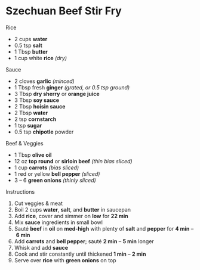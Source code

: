 # Szechuan Beef Stir Fry

Rice
- 2 cups **water**
- 0.5 tsp **salt**
- 1 Tbsp **butter**
- 1 cup white **rice** *(dry)*

Sauce
- 2 cloves **garlic** *(minced)*
- 1 Tbsp fresh **ginger** *(grated, or 0.5 tsp ground)*
- 3 Tbsp **dry sherry** or **orange juice**
- 3 Tbsp **soy sauce**
- 2 Tbsp **hoisin sauce**
- 2 Tbsp **water**
- 2 tsp **cornstarch**
- 1 tsp **sugar**
- 0.5 tsp **chipotle** powder

Beef & Veggies
- 1 Tbsp **olive oil**
- 12 oz **top round** or **sirloin beef** *(thin bias sliced)*
- 1 cup **carrots** *(bias sliced)*
- 1 red or yellow **bell pepper** *(sliced)*
- 3 – 6 **green onions** *(thinly sliced)*

Instructions
1. Cut veggies & meat
1. Boil 2 cups **water**, **salt**, and **butter** in saucepan
1. Add **rice**, cover and simmer on **low** for **22 min**
1. Mix **sauce** ingredients in small bowl
1. Sauté **beef** in **oil** on **med-high** with plenty of **salt** and **pepper** for **4 min** – **6 min**
1. Add **carrots** and **bell pepper**; sauté **2 min** – **5 min** longer
1. Whisk and add **sauce**
1. Cook and stir constantly until thickened **1 min** – **2 min**
1. Serve over **rice** with **green onions** on top
